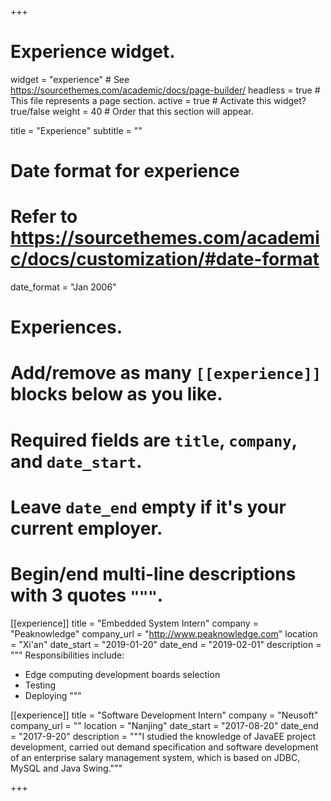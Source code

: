 +++
# Experience widget.
widget = "experience"  # See https://sourcethemes.com/academic/docs/page-builder/
headless = true  # This file represents a page section.
active = true  # Activate this widget? true/false
weight = 40  # Order that this section will appear.

title = "Experience"
subtitle = ""

# Date format for experience
#   Refer to https://sourcethemes.com/academic/docs/customization/#date-format
date_format = "Jan 2006"

# Experiences.
#   Add/remove as many `[[experience]]` blocks below as you like.
#   Required fields are `title`, `company`, and `date_start`.
#   Leave `date_end` empty if it's your current employer.
#   Begin/end multi-line descriptions with 3 quotes `"""`.
[[experience]]
  title = "Embedded System Intern"
  company = "Peaknowledge"
  company_url = "http://www.peaknowledge.com"
  location = "Xi'an"
  date_start = "2019-01-20"
  date_end = "2019-02-01"
  description = """
  Responsibilities include:
  
  * Edge computing development boards selection
  * Testing
  * Deploying
  """


[[experience]]
  title = "Software Development Intern"
  company = "Neusoft"
  company_url = ""
  location = "Nanjing"
  date_start = "2017-08-20"
  date_end = "2017-9-20"
  description = """I studied the knowledge of JavaEE project development, carried out demand specification and software development of an enterprise salary management system, which is based on JDBC, MySQL and Java Swing."""

+++
